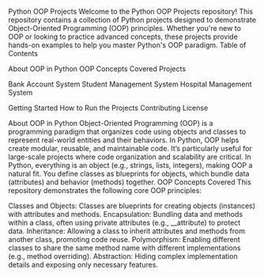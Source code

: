 Python OOP Projects
Welcome to the Python OOP Projects repository! This repository contains a collection of Python projects designed to demonstrate Object-Oriented Programming (OOP) principles. Whether you're new to OOP or looking to practice advanced concepts, these projects provide hands-on examples to help you master Python's OOP paradigm.
Table of Contents

About OOP in Python
OOP Concepts Covered
Projects

Bank Account System
Student Management System
Hospital Management System


Getting Started
How to Run the Projects
Contributing
License

About OOP in Python
Object-Oriented Programming (OOP) is a programming paradigm that organizes code using objects and classes to represent real-world entities and their behaviors. In Python, OOP helps create modular, reusable, and maintainable code. It’s particularly useful for large-scale projects where code organization and scalability are critical.
In Python, everything is an object (e.g., strings, lists, integers), making OOP a natural fit. You define classes as blueprints for objects, which bundle data (attributes) and behavior (methods) together.
OOP Concepts Covered
This repository demonstrates the following core OOP principles:

Classes and Objects: Classes are blueprints for creating objects (instances) with attributes and methods.
Encapsulation: Bundling data and methods within a class, often using private attributes (e.g., __attribute) to protect data.
Inheritance: Allowing a class to inherit attributes and methods from another class, promoting code reuse.
Polymorphism: Enabling different classes to share the same method name with different implementations (e.g., method overriding).
Abstraction: Hiding complex implementation details and exposing only necessary features.
